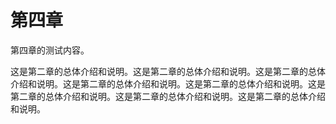 # 第四章

第四章的测试内容。



这是第二章的总体介绍和说明。这是第二章的总体介绍和说明。这是第二章的总体介绍和说明。这是第二章的总体介绍和说明。这是第二章的总体介绍和说明。这是第二章的总体介绍和说明。这是第二章的总体介绍和说明。这是第二章的总体介绍和说明。